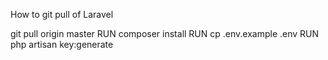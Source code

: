 How to git pull of Laravel

git pull origin master
RUN composer install
RUN cp .env.example .env
RUN php artisan key:generate
